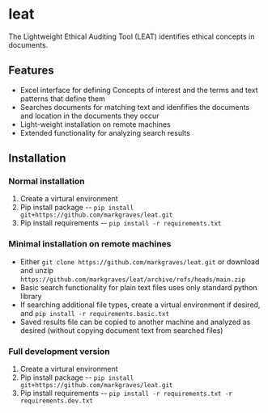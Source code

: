 # leat
The Lightweight Ethical Auditing Tool (LEAT) identifies ethical concepts in documents.

## Features
- Excel interface for defining Concepts of interest and the terms and text patterns that define them
- Searches documents for matching text and idenfifies the documents and location in the documents they occur
- Light-weight installation on remote machines
- Extended functionality for analyzing search results

## Installation

### Normal installation

1. Create a virtural environment
1. Pip install package -- `pip install git+https://github.com/markgraves/leat.git`
1. Pip install requirements -- `pip install -r requirements.txt`

### Minimal installation on remote machines

- Either `git clone https://github.com/markgraves/leat.git` or download and unzip `https://github.com/markgraves/leat/archive/refs/heads/main.zip`
- Basic search functionality for plain text files uses only standard python library
- If searching additional file types, create a virtual environment if desired, and `pip install -r requirements.basic.txt`
- Saved results file can be copied to another machine and analyzed as desired (without copying document text from searched files)

### Full development version

1. Create a virtural environment
1. Pip install package -- `pip install git+https://github.com/markgraves/leat.git`
1. Pip install requirements -- `pip install -r requirements.txt -r requirements.dev.txt`